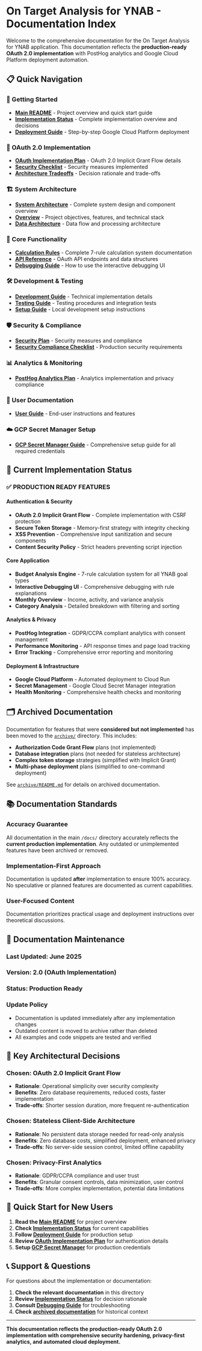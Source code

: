 # On Target Analysis for YNAB - Documentation Index

Welcome to the comprehensive documentation for the On Target Analysis for YNAB application. This documentation reflects the **production-ready OAuth 2.0 implementation** with PostHog analytics and Google Cloud Platform deployment automation.

## 📋 Quick Navigation

### **🚀 Getting Started**
- **[Main README](../README.md)** - Project overview and quick start guide
- **[Implementation Status](IMPLEMENTATION_STATUS.md)** - Complete implementation overview and decisions
- **[Deployment Guide](DEPLOYMENT_GUIDE.md)** - Step-by-step Google Cloud Platform deployment

### **🔐 OAuth 2.0 Implementation**
- **[OAuth Implementation Plan](IMPLICIT_GRANT_IMPLEMENTATION_PLAN.md)** - OAuth 2.0 Implicit Grant Flow details
- **[Security Checklist](IMPLICIT_GRANT_SECURITY_CHECKLIST.md)** - Security measures implemented
- **[Architecture Tradeoffs](IMPLICIT_GRANT_TRADEOFFS_MIGRATION.md)** - Decision rationale and trade-offs

### **🏗️ System Architecture**
- **[System Architecture](SYSTEM_ARCHITECTURE.md)** - Complete system design and component overview
- **[Overview](OVERVIEW.md)** - Project objectives, features, and technical stack
- **[Data Architecture](DATA_ARCHITECTURE.md)** - Data flow and processing architecture

### **🧮 Core Functionality**
- **[Calculation Rules](CALCULATION_RULES.md)** - Complete 7-rule calculation system documentation
- **[API Reference](API_REFERENCE.md)** - OAuth API endpoints and data structures
- **[Debugging Guide](DEBUGGING_GUIDE.md)** - How to use the interactive debugging UI

### **🛠️ Development & Testing**
- **[Development Guide](DEVELOPMENT_GUIDE.md)** - Technical implementation details
- **[Testing Guide](TESTING_GUIDE.md)** - Testing procedures and integration tests
- **[Setup Guide](SETUP_GUIDE.md)** - Local development setup instructions

### **🛡️ Security & Compliance**
- **[Security Plan](SECURITY_PLAN.md)** - Security measures and compliance
- **[Security Compliance Checklist](SECURITY_COMPLIANCE_CHECKLIST.md)** - Production security requirements

### **📊 Analytics & Monitoring**
- **[PostHog Analytics Plan](POSTHOG_ANALYTICS_PLAN.md)** - Analytics implementation and privacy compliance

### **👥 User Documentation**
- **[User Guide](USER_GUIDE.md)** - End-user instructions and features

### **☁️ GCP Secret Manager Setup**
- **[GCP Secret Manager Guide](GCP_SECRET_MANAGER_GUIDE.md)** - Comprehensive setup guide for all required credentials

## 🎯 **Current Implementation Status**

### ✅ **PRODUCTION READY FEATURES**

#### **Authentication & Security**
- **OAuth 2.0 Implicit Grant Flow** - Complete implementation with CSRF protection
- **Secure Token Storage** - Memory-first strategy with integrity checking
- **XSS Prevention** - Comprehensive input sanitization and secure components
- **Content Security Policy** - Strict headers preventing script injection

#### **Core Application**
- **Budget Analysis Engine** - 7-rule calculation system for all YNAB goal types
- **Interactive Debugging UI** - Comprehensive debugging with rule explanations
- **Monthly Overview** - Income, activity, and variance analysis
- **Category Analysis** - Detailed breakdown with filtering and sorting

#### **Analytics & Privacy**
- **PostHog Integration** - GDPR/CCPA compliant analytics with consent management
- **Performance Monitoring** - API response times and page load tracking
- **Error Tracking** - Comprehensive error reporting and monitoring

#### **Deployment & Infrastructure**
- **Google Cloud Platform** - Automated deployment to Cloud Run
- **Secret Management** - Google Cloud Secret Manager integration
- **Health Monitoring** - Comprehensive health checks and monitoring

## 🗂️ **Archived Documentation**

Documentation for features that were **considered but not implemented** has been moved to the [`archive/`](archive/) directory. This includes:

- **Authorization Code Grant Flow** plans (not implemented)
- **Database integration** plans (not needed for stateless architecture)
- **Complex token storage** strategies (simplified with Implicit Grant)
- **Multi-phase deployment** plans (simplified to one-command deployment)

See [`archive/README.md`](archive/README.md) for details on archived documentation.

## 📚 **Documentation Standards**

### **Accuracy Guarantee**
All documentation in the main `/docs/` directory accurately reflects the **current production implementation**. Any outdated or unimplemented features have been archived or removed.

### **Implementation-First Approach**
Documentation is updated **after** implementation to ensure 100% accuracy. No speculative or planned features are documented as current capabilities.

### **User-Focused Content**
Documentation prioritizes practical usage and deployment instructions over theoretical discussions.

## 🔄 **Documentation Maintenance**

### **Last Updated**: June 2025
### **Version**: 2.0 (OAuth Implementation)
### **Status**: Production Ready

### **Update Policy**
- Documentation is updated immediately after any implementation changes
- Outdated content is moved to archive rather than deleted
- All examples and code snippets are tested and verified

## 🎯 **Key Architectural Decisions**

### **Chosen: OAuth 2.0 Implicit Grant Flow**
- **Rationale**: Operational simplicity over security complexity
- **Benefits**: Zero database requirements, reduced costs, faster implementation
- **Trade-offs**: Shorter session duration, more frequent re-authentication

### **Chosen: Stateless Client-Side Architecture**
- **Rationale**: No persistent data storage needed for read-only analysis
- **Benefits**: Zero database costs, simplified deployment, enhanced privacy
- **Trade-offs**: No server-side session control, limited offline capability

### **Chosen: Privacy-First Analytics**
- **Rationale**: GDPR/CCPA compliance and user trust
- **Benefits**: Granular consent controls, data minimization, user control
- **Trade-offs**: More complex implementation, potential data limitations

## 🚀 **Quick Start for New Users**

1. **Read the [Main README](../README.md)** for project overview
2. **Check [Implementation Status](IMPLEMENTATION_STATUS.md)** for current capabilities
3. **Follow [Deployment Guide](DEPLOYMENT_GUIDE.md)** for production setup
4. **Review [OAuth Implementation Plan](IMPLICIT_GRANT_IMPLEMENTATION_PLAN.md)** for authentication details
5. **Setup [GCP Secret Manager](GCP_SECRET_MANAGER_GUIDE.md)** for production credentials

## 📞 **Support & Questions**

For questions about the implementation or documentation:

1. **Check the relevant documentation** in this directory
2. **Review [Implementation Status](IMPLEMENTATION_STATUS.md)** for decision rationale
3. **Consult [Debugging Guide](DEBUGGING_GUIDE.md)** for troubleshooting
4. **Check [archived documentation](archive/)** for historical context

---

**This documentation reflects the production-ready OAuth 2.0 implementation with comprehensive security hardening, privacy-first analytics, and automated cloud deployment.**
